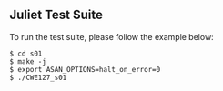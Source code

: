 ## Juliet Test Suite
To run the test suite, please follow the example below:
```
$ cd s01
$ make -j
$ export ASAN_OPTIONS=halt_on_error=0
$ ./CWE127_s01
```
